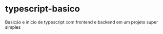 # typescript-basico
Basicão e inicio de typescript com frontend e backend em um projeto super simples
